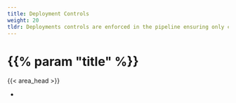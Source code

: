 ```yaml
---
title: Deployment Controls
weight: 20
tldr: Deployments controls are enforced in the pipeline ensuring only compliant, approved software deployments
---
```

# {{% param "title" %}}
{{< area_head >}}

*
